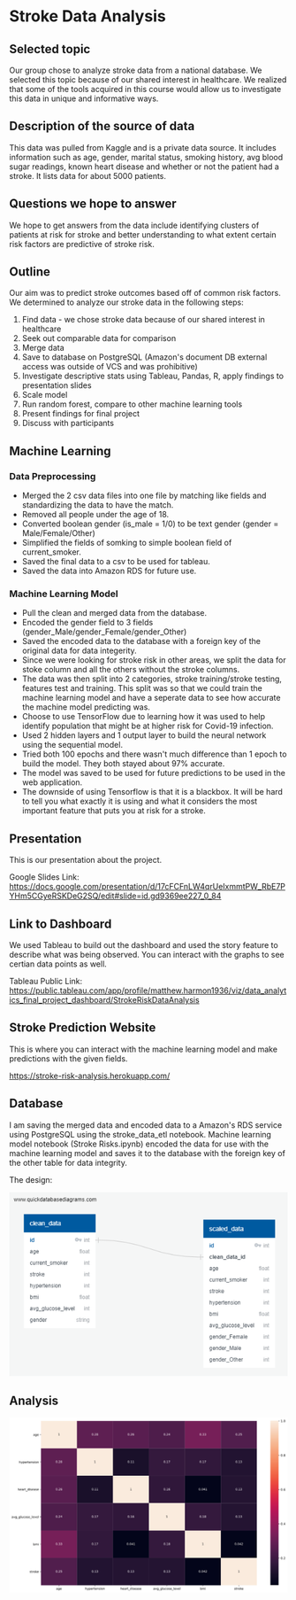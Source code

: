 # Stroke Data Analysis

## Selected topic

Our group chose to analyze stroke data from a national database. We selected this topic because of our shared interest in healthcare. We realized that some of the tools acquired in this course would allow us to investigate this data in unique and informative ways.

## Description of the source of data

This data was pulled from Kaggle and is a private data source. It includes information such as age, gender, marital status, smoking history, avg blood sugar readings, known heart disease and whether or not the patient had a stroke. It lists data for about 5000 patients.

## Questions we hope to answer

We hope to get answers from the data include identifying clusters of patients at risk for stroke and better understanding to what extent certain risk factors are predictive of stroke risk.

## Outline

Our aim was to predict stroke outcomes based off of common risk factors. We determined to analyze our stroke data in the following steps:

1. Find data - we chose stroke data because of our shared interest in healthcare
2. Seek out comparable data for comparison
3. Merge data
4. Save to database on PostgreSQL (Amazon's document DB external access was outside of VCS and was prohibitive)
5. Investigate descriptive stats using Tableau, Pandas, R, apply findings to presentation slides
6. Scale model
7. Run random forest, compare to other machine learning tools
8. Present findings for final project
9. Discuss with participants

## Machine Learning

### Data Preprocessing

- Merged the 2 csv data files into one file by matching like fields and standardizing the data to have the match.
- Removed all people under the age of 18.
- Converted boolean gender (is_male = 1/0) to be text gender (gender = Male/Female/Other)
- Simplified the fields of somking to simple boolean field of current_smoker.
- Saved the final data to a csv to be used for tableau.
- Saved the data into Amazon RDS for future use.

### Machine Learning Model

- Pull the clean and merged data from the database.
- Encoded the gender field to 3 fields (gender_Male/gender_Female/gender_Other)
- Saved the encoded data to the database with a foreign key of the original data for data integerity.
- Since we were looking for stroke risk in other areas, we split the data for stoke column and all the others without the stroke columns.
- The data was then split into 2 categories, stroke training/stroke testing, features test and training. This split was so that we could train the machine learning model and have a seperate data to see how accurate the machine model predicting was.
- Choose to use TensorFlow due to learning how it was used to help identify population that might be at higher risk for Covid-19 infection.
- Used 2 hidden layers and 1 output layer to build the neural network using the sequential model.
- Tried both 100 epochs and there wasn't much difference than 1 epoch to build the model. They both stayed about 97% accurate.
- The model was saved to be used for future predictions to be used in the web application.
- The downside of using Tensorflow is that it is a blackbox. It will be hard to tell you what exactly it is using and what it considers the most important feature that puts you at risk for a stroke.

## Presentation

This is our presentation about the project.

Google Slides Link: <https://docs.google.com/presentation/d/17cFCFnLW4qrUeIxmmtPW_RbE7PYHm5CGyeRSKDeG2SQ/edit#slide=id.gd9369ee227_0_84>

## Link to Dashboard

We used Tableau to build out the dashboard and used the story feature to describe what was being observed. You can interact with the graphs to see certian data points as well.

Tableau Public Link: <https://public.tableau.com/app/profile/matthew.harmon1936/viz/data_analytics_final_project_dashboard/StrokeRiskDataAnalysis>

## Stroke Prediction Website

This is where you can interact with the machine learning model and make predictions with the given fields.

<https://stroke-risk-analysis.herokuapp.com/>

## Database

I am saving the merged data and encoded data to a Amazon's RDS service using PostgreSQL using the stroke_data_etl notebook. Machine learning model notebook (Stroke Risks.ipynb) encoded the data for use with the machine learning model and saves it to the database with the foreign key of the other table for data integrity.

The design:

![Database Design](resources/images/db_ERD.png)

## Analysis

![Correlation Graph](resources/images/correlation_graph.png)
